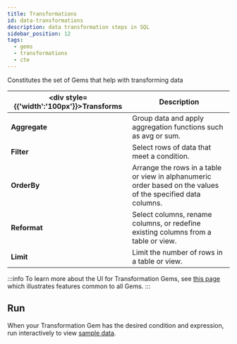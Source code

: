 ```yaml
---
title: Transformations
id: data-transformations
description: data transformation steps in SQL
sidebar_position: 12
tags:
  - gems
  - transformations
  - cte
---
```


Constitutes the set of Gems that help with transforming data

<div class="transformations-gems-table">

| <div style={{'width':'100px'}}>Transforms</div> | Description                                                                                                  |
| ----------------------------------------------- | ------------------------------------------------------------------------------------------------------------ |
| **Aggregate**                                   | Group data and apply aggregation functions such as avg or sum.                                               |
| **Filter**                                      | Select rows of data that meet a condition.                                                                   |
| **OrderBy**                                     | Arrange the rows in a table or view in alphanumeric order based on the values of the specified data columns. |
| **Reformat**                                    | Select columns, rename columns, or redefine existing columns from a table or view.                           |
| **Limit**                                       | Limit the number of rows in a table or view.                                                                 |

</div>

:::info
To learn more about the UI for Transformation Gems, see [this page](/docs/concepts/project/gems.md) which illustrates features common to all Gems.
:::

## Run

When your Transformation Gem has the desired condition and expression, run interactively to view [sample data](/docs/SQL/development/visual-editor/interactive-development/data-explorer.md).
